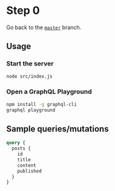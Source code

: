 # Step 0

Go back to the [`master`](https://github.com/nikolasburk/amsjs-workshop) branch.

## Usage

### Start the server

```bash
node src/index.js
```

### Open a GraphQL Playground

```bash
npm install -g graphql-cli
graphql playground
```

## Sample queries/mutations

```graphql
query {
  posts {
    id
    title
    content
    published
  }
}
```
